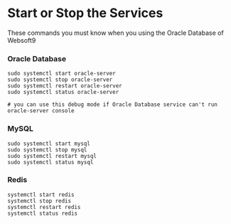 # Start or Stop the Services

These commands you must know when you using the Oracle Database of Websoft9

### Oracle Database

```shell
sudo systemctl start oracle-server
sudo systemctl stop oracle-server
sudo systemctl restart oracle-server
sudo systemctl status oracle-server

# you can use this debug mode if Oracle Database service can't run
oracle-server console
```

### MySQL

```shell
sudo systemctl start mysql
sudo systemctl stop mysql
sudo systemctl restart mysql
sudo systemctl status mysql
```

### Redis

```shell
systemctl start redis
systemctl stop redis
systemctl restart redis
systemctl status redis
```
